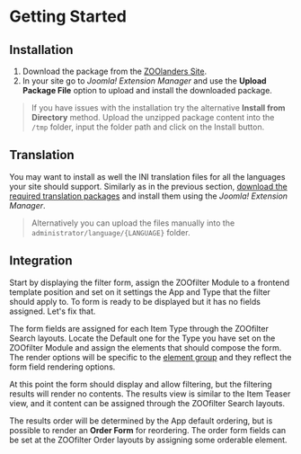 # Getting Started

## Installation

1. Download the package from the [ZOOlanders Site](https://www.zoolanders.com).
2. In your site go to _Joomla! Extension Manager_ and use the **Upload Package File** option to upload and install the downloaded package.

> If you have issues with the installation try the alternative **Install from Directory** method. Upload the unzipped package content into the `/tmp` folder, input the folder path and click on the Install button.

## Translation

You may want to install as well the INI translation files for all the languages your site should support. Similarly as in the previous section, [download the required translation packages](http://static.zoolanders.com/translations/) and install them using the _Joomla! Extension Manager_.

> Alternatively you can upload the files manually into the `administrator/language/{LANGUAGE}` folder.

## Integration

Start by displaying the filter form, assign the ZOOfilter Module to a frontend template position and set on it settings the App and Type that the filter should apply to. To form is ready to be displayed but it has no fields assigned. Let's fix that.

The form fields are assigned for each Item Type through the ZOOfilter Search layouts. Locate the Default one for the Type you have set on the ZOOfilter Module and assign the elements that should compose the form. The render options will be specific to the [element group](./basics/elements.html#groups) and they reflect the form field rendering options.

At this point the form should display and allow filtering, but the filtering results will render no contents. The results view is similar to the Item Teaser view, and it content can be assigned through the ZOOfilter Search layouts.

The results order will be determined by the App default ordering, but is possible to render an **Order Form** for reordering. The order form fields can be set at the ZOOfilter Order layouts by assigning some orderable element.

